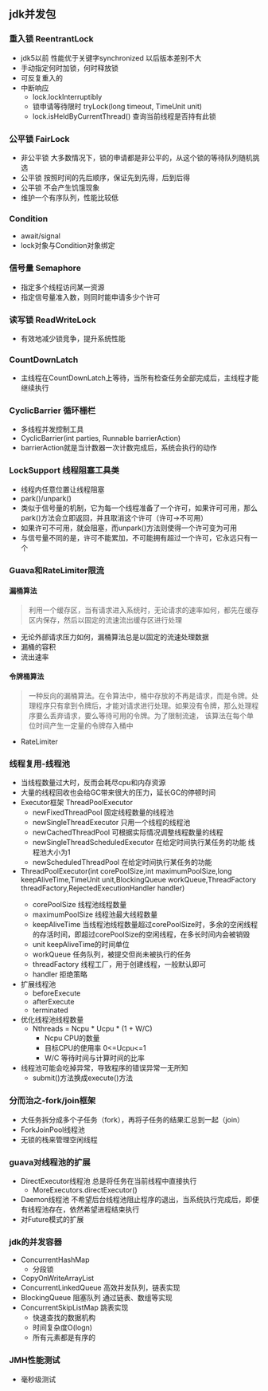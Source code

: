 ## jdk并发包

### 重入锁 ReentrantLock
* jdk5以前 性能优于关键字synchronized 以后版本差别不大
* 手动指定何时加锁，何时释放锁
* 可反复重入的
* 中断响应
  * lock.lockInterruptibly
  * 锁申请等待限时  tryLock(long timeout, TimeUnit unit)
  * lock.isHeldByCurrentThread() 查询当前线程是否持有此锁
### 公平锁 FairLock
* 非公平锁 大多数情况下，锁的申请都是非公平的，从这个锁的等待队列随机挑选
* 公平锁 按照时间的先后顺序，保证先到先得，后到后得
* 公平锁 不会产生饥饿现象
* 维护一个有序队列，性能比较低
### Condition
* await/signal
* lock对象与Condition对象绑定
### 信号量 Semaphore
* 指定多个线程访问某一资源
* 指定信号量准入数，则同时能申请多少个许可
### 读写锁 ReadWriteLock 
* 有效地减少锁竞争，提升系统性能
### CountDownLatch
* 主线程在CountDownLatch上等待，当所有检查任务全部完成后，主线程才能继续执行
### CyclicBarrier 循环栅栏
* 多线程并发控制工具
* CyclicBarrier(int parties, Runnable barrierAction)
* barrierAction就是当计数器一次计数完成后，系统会执行的动作
### LockSupport 线程阻塞工具类 
* 线程内任意位置让线程阻塞
* park()/unpark()
* 类似于信号量的机制，它为每一个线程准备了一个许可，如果许可可用，那么park()方法会立即返回，并且取消这个许可（许可->不可用）
* 如果许可不可用，就会阻塞，而unpark()方法则使得一个许可变为可用
* 与信号量不同的是，许可不能累加，不可能拥有超过一个许可，它永远只有一个
### Guava和RateLimiter限流
#### 漏桶算法
> 利用一个缓存区，当有请求进入系统时，无论请求的速率如何，都先在缓存区内保存，然后以固定的流速流出缓存区进行处理
* 无论外部请求压力如何，漏桶算法总是以固定的流速处理数据
* 漏桶的容积
* 流出速率
#### 令牌桶算法
> 一种反向的漏桶算法。在令算法中，桶中存放的不再是请求，而是令牌。处理程序只有拿到令牌后，才能对请求进行处理。如果没有令牌，那么处理程序要么丢弃请求，要么等待可用的令牌。为了限制流速，
该算法在每个单位时间产生一定量的令牌存入桶中
* RateLimiter
### 线程复用-线程池
* 当线程数量过大时，反而会耗尽cpu和内存资源
* 大量的线程回收也会给GC带来很大的压力，延长GC的停顿时间
* Executor框架 ThreadPoolExecutor
  * newFixedThreadPool 固定线程数量的线程池
  * newSingleThreadExecutor 只用一个线程的线程池
  * newCachedThreadPool 可根据实际情况调整线程数量的线程
  * newSingleThreadScheduledExecutor 在给定时间执行某任务的功能 线程池大小为1
  * newScheduledThreadPool   在给定时间执行某任务的功能
*  ThreadPoolExecutor(int corePoolSize,int maximumPoolSize,long keepAliveTime,TimeUnit unit,BlockingQueue<Runnable> workQueue,ThreadFactory threadFactory,RejectedExecutionHandler handler)  
   * corePoolSize 线程池线程数量
   * maximumPoolSize 线程池最大线程数量
   * keepAliveTime 当线程池线程数量超过corePoolSize时，多余的空闲线程的存活时间，即超过corePoolSize的空闲线程，在多长时间内会被销毁
   * unit keepAliveTime的时间单位
   * workQueue 任务队列，被提交但尚未被执行的任务
   * threadFactory 线程工厂，用于创建线程，一般默认即可
   * handler 拒绝策略
* 扩展线程池
   * beforeExecute
   * afterExecute
   * terminated
* 优化线程池线程数量
  * Nthreads = Ncpu * Ucpu * (1 + W/C)
    * Ncpu CPU的数量
    * 目标CPU的使用率 0<=Ucpu<=1
    * W/C 等待时间与计算时间的比率
* 线程池可能会吃掉异常，导致程序的错误异常一无所知
  * submit()方法换成execute()方法
### 分而治之-fork/join框架
* 大任务拆分成多个子任务（fork），再将子任务的结果汇总到一起（join）
* ForkJoinPool线程池
* 无锁的栈来管理空闲线程
### guava对线程池的扩展
* DirectExecutor线程池 总是将任务在当前线程中直接执行
  * MoreExecutors.directExecutor()
* Daemon线程池 不希望后台线程池阻止程序的退出，当系统执行完成后，即便有线程池存在，依然希望进程结束执行
* 对Future模式的扩展 
### jdk的并发容器
* ConcurrentHashMap
  * 分段锁
* CopyOnWriteArrayList
* ConcurrentLinkedQueue 高效并发队列，链表实现
* BlockingQueue 阻塞队列  通过链表、数组等实现
* ConcurrentSkipListMap  跳表实现
  * 快速查找的数据机构
  * 时间复杂度O(logn) 
  * 所有元素都是有序的
 
### JMH性能测试
* 毫秒级测试








